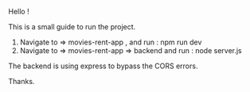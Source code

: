 Hello ! 

This is a small guide to run the project.

1. Navigate to => movies-rent-app , and run : npm run dev
2. Navigate to  => movies-rent-app => backend and run : node server.js

The backend is using express to bypass the CORS errors.

Thanks.
